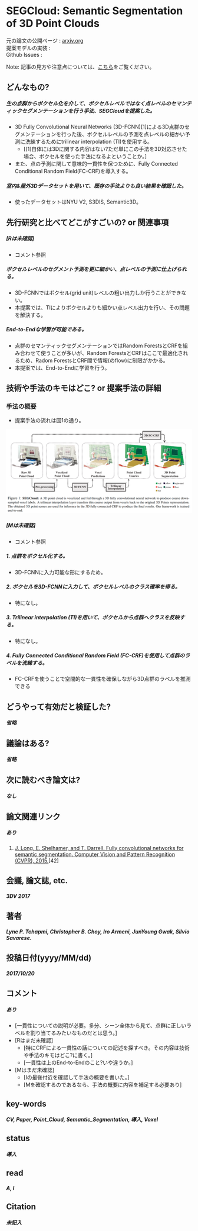 # SEGCloud: Semantic Segmentation of 3D Point Clouds

元の論文の公開ページ : [arxiv.org](https://arxiv.org/pdf/1710.07563.pdf)  
提案モデルの実装 : []()  
Github Issues : []()  

Note: 記事の見方や注意点については、[こちら](/)をご覧ください。

## どんなもの?
##### 生の点群からボクセル化を介して、ボクセルレベルではなく点レベルのセマンティックセグメンテーションを行う手法、SEGCloudを提案した。
- 3D Fully Convolutional Neural Networks (3D-FCNN)[1]による3D点群のセグメンテーションを行った後、ボクセルレベルの予測を点レベルの細かい予測に洗練するためにtrilinear interpolation (TI)を使用する。
  - [[1]自体には3Dに関する内容はない?ただ単にこの手法を3D対応させた場合、ボクセルを使った手法になるよということか。]
- また、点の予測に関して意味的一貫性を保つために、Fully Connected Conditional Random Field(FC-CRF)を導入する。

##### 室内&屋外3Dデータセットを用いて、既存の手法よりも良い結果を確認した。
- 使ったデータセットはNYU V2, S3DIS, Semantic3D。

## 先行研究と比べてどこがすごいの? or 関連事項
##### [Rは未確認]
- コメント参照

##### ボクセルレベルのセグメント予測を更に細かい、点レベルの予測に仕上げられる。
- 3D-FCNNではボクセル(grid unit)レベルの粗い出力しか行うことができない。
- 本提案では、TIによりボクセルよりも細かい点レベル出力を行い、その問題を解決する。

##### End-to-Endな学習が可能である。
- 点群のセマンティックセグメンテーションではRandom ForestsとCRFを組み合わせて使うことが多いが、Random ForestsとCRFはここで最適化されるため、Radom ForestsとCRF間で情報(のflow)に制限がかかる。
- 本提案では、End-to-Endに学習を行う。

## 技術や手法のキモはどこ? or 提案手法の詳細
### 手法の概要
- 提案手法の流れは図1の通り。

![fig1](img/SSSo3PC/fig1.png)

##### [Mは未確認]
- コメント参照

##### 1. 点群をボクセル化する。
- 3D-FCNNに入力可能な形にするため。

##### 2. ボクセルを3D-FCNNに入力して、ボクセルレベルのクラス確率を得る。
- 特になし。

##### 3. Trilinear interpolation (TI)を用いて、ボクセルから点群へクラスを反映する。
- 特になし。

##### 4. Fully Connected Conditional Random Field (FC-CRF)を使用して点群のラベルを洗練する。
- FC-CRFを使うことで空間的な一貫性を確保しながら3D点群のラベルを推測できる


## どうやって有効だと検証した?
##### 省略

## 議論はある?
##### 省略

## 次に読むべき論文は?
##### なし

## 論文関連リンク
##### あり
1. [J. Long, E. Shelhamer, and T. Darrell. Fully convolutional networks for semantic segmentation. Computer Vision and Pattern Recognition (CVPR), 2015.](https://www.google.com/search?q=J.+Long%2C+E.+Shelhamer%2C+and+T.+Darrell.+Fully+convolutional+networks+for+semantic+segmentation.+Computer+Vision+and+Pattern+Recognition+(CVPR)%2C+2015.&oq=J.+Long%2C+E.+Shelhamer%2C+and+T.+Darrell.+Fully+convolutional+networks+for+semantic+segmentation.+Computer+Vision+and+Pattern+Recognition+(CVPR)%2C+2015.&aqs=chrome..69i57.518j0j7&sourceid=chrome&ie=UTF-8)[42]

## 会議, 論文誌, etc.
##### 3DV 2017

## 著者
##### Lyne P. Tchapmi, Christopher B. Choy, Iro Armeni, JunYoung Gwak, Silvio Savarese.

## 投稿日付(yyyy/MM/dd)
##### 2017/10/20

## コメント
##### あり
- [一貫性についての説明が必要。多分、シーン全体から見て、点群に正しいラベルを割り当てるみたいなものだとは思う。]
- [Rはまだ未確認]
  - [特にCRFによる一貫性の話についての記述を探すべき。その内容は技術や手法のキモはどこ?に書く。]
  - [一貫性は上のEnd-to-Endのこと?いや違うか。]
- [Mはまだ未確認]
  - [Iの最後付近を確認して手法の概要を書いた。]
  - [Mを確認するのであるなら、手法の概要に内容を補足する必要あり]

## key-words
##### CV, Paper, Point_Cloud, Semantic_Segmentation, 導入, Voxel

## status
##### 導入

## read
##### A, I

## Citation
##### 未記入
